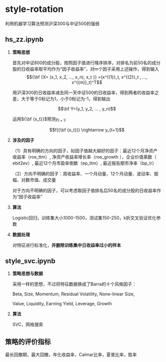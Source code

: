 # style-rotation
利用机器学习算法预测沪深300与中证500的强弱

## **hs_zz.ipynb**

1. **策略思想**

   首先对中证800的成分股，按照因子值进行降序排序，对排名为前50名的成分股的日收益率取平均作为“因子收益率”，对m个因子采用上述操作，得到输入$${\bf {X= (x_1, x_2, ..., x_n), x_t }} =(x^{(1)}_t, x^{(2)}_t , ..., x^{(m)}_t)^T$$ 

   用沪深300的日收益率减去同一天中证500的日收益率，得到两者的收益率之差，大于等于0标记为1，小于0标记为-1，得到输出

   $$\bf Y=(y_1, y_2, ... , y_n)​$$

   运用${\bf {x_t}}$预测$y_{t+1}$:

   $$f({\bf {x_t}}) \rightarrow y_{t+1}​$$

2. **涉及的因子**

   （1）具有明确的方向的因子，如因子值越大越好的因子：最近12个月净资产收益率（roe_ttm）, 净资产收益率增长率（roe_growth ），企业价值乘数（ ebit2ev）, 最近12个月市盈率倒数（ep_ttm）, 最近报告期市净率（bp_lr）

   （2）方向不明确的因子：周收益率、一个月动量、12个月动量、波动率、振幅、对数市值、成交量

   对于方向不明确的因子，可以考虑取因子值排名后50名的成分股的日收益率作为“因子收益率”

3. **算法**

   Logistic回归，训练集大小1000-1500，测试集150-250，k折交叉验证优化参数

4. **数据处理**

   对特征进行标准化，**并删除训练集中日收益率过小的样本**

## **style_svc.ipynb** 

1. **策略思想与数据**

   采用一样的思想，不过将特征数据换成了Barra的十个风格因子：

   Beta, Size, Momentum, Residual Volatility, None-linear Size, 

   Value, Liquidity, Earning Yield, Leverage, Growth

2. **算法**

   SVC，网格搜索

## **策略的评价指标** 

最长回撤期，最大回撤，年化收益率，Calmar比率，夏普比率，胜率












